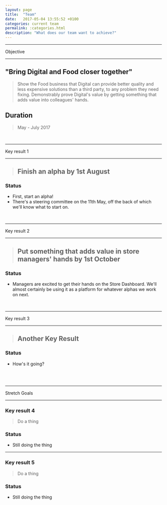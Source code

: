 ```yaml
---
layout: page
title:  "Team"
date:   2017-05-04 13:55:52 +0100
categories: current team
permalink: :categories.html
description: "What does our team want to achieve?"
---
```


---

Objective

---

## "Bring Digital and Food closer together"
> Show the Food business that Digital can provide better quality and less expensive solutions than a third party, to any problem they need fixing.
> Demonstrably prove Digital's value by getting something that adds value into colleagues' hands.

## Duration
> May - July 2017


<br>

---

Key result 1

---

> ## Finish an alpha by 1st August

### Status

* First, start an alpha!
* There's a steering committee on the 11th May, off the back of which we'll know what to start on.

<br>

---

Key result 2

---

> ## Put something that adds value in store managers' hands by **1st October**

### Status

* Managers are excited to get their hands on the Store Dashboard. We'll almost certainly be using it as a platform for whatever alphas we work on next.


<br>

---

Key result 3

---

> ## Another Key Result

### Status

* How's it going?


<br><br>

---
Stretch Goals

---
### Key result 4

> Do a thing

### Status

* Still doing the thing

---
### Key result 5

> Do a thing

### Status

* Still doing the thing
